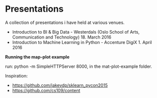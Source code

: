 # Presentations

A collection of presentations i have held at various venues.

* Introduction to BI & Big Data - Westerdals (Oslo School of Arts, Communication and Technology) 18. March 2016
* Introduction to Machine Learning in Python - Accenture DigiX 1. April 2016

**Running the map-plot example**

run: python -m SimpleHTTPServer 8000, in the mat-plot-example folder.

Inspiration:
- https://github.com/jakevdp/sklearn_pycon2015
- https://github.com/cs109/content
